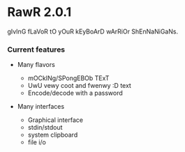 # RawR 2.0.1
gIvInG fLaVoR tO yOuR kEyBoArD wArRiOr ShEnNaNiGaNs.

### Current features
  * Many flavors
    * mOCkINg/SPongEBOb TExT
    * UwU vewy coot and fwenwy :D text
    * Encode/decode with a password


  * Many interfaces
    * Graphical interface
    * stdin/stdout
    * system clipboard
    * file i/o
